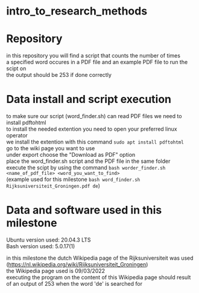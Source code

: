 # intro_to_research_methods  

# Repository  
in this repository you will find a script that counts the number of times  
a specified word occures in a PDF file and an example PDF file to run the scipt on  
the output should be 253 if done correctly  

# Data install and script execution  
to make sure our script (word_finder.sh) can read PDF files we need to install pdftohtml  
to install the needed extention you need to open your preferred linux operator  
we install the extention with this command ```sudo apt install pdftohtml```  
go to the wiki page you want to use  
under export choose the "Download as PDF" option  
place the word_finder.sh script and the PDF file in the same folder  
execute the scipt by using the command ```bash worder_finder.sh <name_of_pdf_file> <word_you_want_to_find>```   
(example used for this milestone ```bash word_finder.sh Rijksuniversiteit_Groningen.pdf de```)  

# Data and software used in this milestone
Ubuntu version used: 20.04.3 LTS  
Bash version used: 5.0.17(1)

in this milestone the dutch Wikipedia page of the Rijksuniversiteit was used (https://nl.wikipedia.org/wiki/Rijksuniversiteit_Groningen)  
the Wikipedia page used is 09/03/2022  
executing the program on the content of this Wikipedia page should result of an output of 253 when the word 'de' is searched for  

